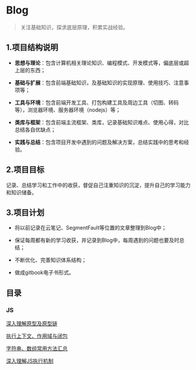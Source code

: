 # Blog
 > 关注基础知识，探求底层原理，积累实战经验。

## 1.项目结构说明
* **思想与理论**：包含计算机相关理论知识、编程模式、开发模式等，偏底层或超上层的东西；

* **基础与扩展**：包含前端基础知识，及基础知识的实现原理、使用技巧、注意事项等；

* **工具与环境**：包含前端开发工具、打包构建工具及周边工具（切图、转码等），浏览器环境、服务器环境（nodejs）等；

* **类库与框架**：包含前端主流框架、类库，记录基础知识难点、使用心得，对比总结各自优缺点；

* **实践与总结**：包含项目开发中遇到的问题及解决方案，总结实践中的思考和经验。

## 2.项目目标
记录、总结学习和工作中的收获，督促自己注重知识的沉淀，提升自己的学习能力和知识储备。

## 3.项目计划
* 将以前记录在云笔记、SegmentFault等位置的文章整理到Blog中；

* 保证每周都有新的学习收获，并记录到Blog中，每周遇到的问题也要及时总结；

* 不断优化、完善知识体系结构；

* 做成gitbook电子书形式。

## 目录

### JS

[深入理解原型及原型链](https://github.com/jerryzhangjie/Blog/blob/master/Front-end/2%20-%20%E5%9F%BA%E7%A1%80%E4%B8%8E%E6%89%A9%E5%B1%95/W3C/ECMAScript/%E6%B7%B1%E5%85%A5%E7%90%86%E8%A7%A3%E5%8E%9F%E5%9E%8B%E5%8F%8A%E5%8E%9F%E5%9E%8B%E9%93%BE.md)

[执行上下文、作用域与闭包](https://github.com/jerryzhangjie/Blog/blob/master/Front-end/2%20-%20%E5%9F%BA%E7%A1%80%E4%B8%8E%E6%89%A9%E5%B1%95/W3C/ECMAScript/%E6%89%A7%E8%A1%8C%E4%B8%8A%E4%B8%8B%E6%96%87%E3%80%81%E4%BD%9C%E7%94%A8%E5%9F%9F%E4%BB%A5%E5%8F%8A%E9%97%AD%E5%8C%85.md)

[字符串、数组常用方法汇总](https://github.com/jerryzhangjie/Blog/blob/master/Front-end/2%20-%20%E5%9F%BA%E7%A1%80%E4%B8%8E%E6%89%A9%E5%B1%95/W3C/ECMAScript/%E5%AD%97%E7%AC%A6%E4%B8%B2%E5%92%8C%E6%95%B0%E7%BB%84%E5%B8%B8%E7%94%A8%E6%96%B9%E6%B3%95.md)

[深入理解JS执行机制](https://github.com/jerryzhangjie/Blog/blob/master/Front-end/2%20-%20%E5%9F%BA%E7%A1%80%E4%B8%8E%E6%89%A9%E5%B1%95/W3C/ECMAScript/JS%E6%89%A7%E8%A1%8C%E6%9C%BA%E5%88%B6.md)

